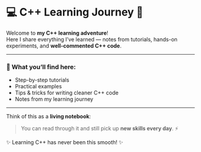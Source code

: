 # 💻 C++ Learning Journey 🚀

Welcome to **my C++ learning adventure**!  
Here I share everything I’ve learned — notes from tutorials, hands-on experiments, and **well-commented C++ code**.  

---

### 📝 What you’ll find here:
- Step-by-step tutorials  
- Practical examples  
- Tips & tricks for writing cleaner C++ code  
- Notes from my learning journey  

---

Think of this as a **living notebook**:  
> You can read through it and still pick up **new skills every day**. ⚡️  

✨ Learning C++ has never been this smooth! ✨
